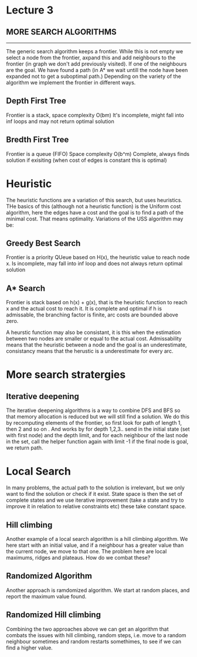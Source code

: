 # Lecture 3
## MORE SEARCH ALGORITHMS
---
The generic search algorithm keeps a frontier. While this is not empty we select a node from the frontier, axpand this and add neighbours to the frontier (in graph we don't add previously visited). If one of the neighbours are the goal. We have found a path (in A* we wait untill the node have been expanded not to get a suboptimal path.)
Depending on the variety of the algorithm we implement the frontier in different ways. 

## Depth First Tree
Frontier is a stack, 
space complexity O(bm) 
It's incomplete, might fall into inf loops and may not return optimal solution

## Bredth First Tree
Frontier is a queue (FIFO)
Space complexity O(b^m)
Complete, always finds solution if exisiting (when cost of edges is constant this is optimal)

# Heuristic
The heuristic functions are a variation of this search, but uses heuristics. THe basics of this (although not a heuristic function) is the Uniform cost algorithm, here the edges have a cost and the goal is to find a path of the minimal cost. That means optimality. Variations of the USS algorithm may be: 

## Greedy Best Search
Frontier is a priority QUeue based on H(x), the heuristic value to reach node x. Is incomplete, may fall into inf loop and does not always return optimal solution

## A* Search
Frontier is stack based on h(x) + g(x), that is the heuristic function to reach x and the actual cost to reach it. It is complete and optimal if h is admissable, the branching factor is finite, arc costs are bounded above zero.

A heurstic function may also be consistant, it is this when the estimation between two nodes are smaller or equal to the actual cost. Admissability means that the heuristic between a node and the goal is an underestimate, consistancy means that the herustic is a underestimate for every arc. 

# More search stratergies

## Iterative deepening
The iterative deepening algorithms is a way to combine DFS and BFS so that memory allocation is reduced but we will still find a solution. We do this by recomputing elements of the frontier, so first look for path of length 1, then 2 and so on . And works by for depth 1,2,3.. send in the initial state (set with first node) and the depth limit, and for each neighbour of the last node in the set, call the helper function again with limit -1 if the final node is goal, we return path. 

# Local Search
In many problems, the actual path to the solution is irrelevant, but we only want to find the solution or check if it exist. State space is then the set of complete states and we use iterative improvement (take a state and try to improve it in relation to relative constraints etc) these take constant space. 

## Hill climbing
Another example of a local search algorithm is a hill climbing algorithm. We here start with an initial value, and if a neighbour has a greater value than the current node, we move to that one. The problem here are local maximums, ridges and plateaus. How do we combat these? 

## Randomized Algorithm
Another approach is ramdomized algorithm. We start at random places, and report the maximum value found. 

## Randomized Hill climbing
Combining the two approaches above we can get an algorithm that combats the issues with hill climbing, random steps, i.e. move to a random neighbour sometimes and random restarts somethimes, to see if we can find a higher value. 

